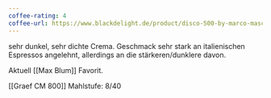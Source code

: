 ```yaml
---
coffee-rating: 4
coffee-url: https://www.blackdelight.de/product/disco-500-by-marco-mascarpone/
---
```

sehr dunkel, sehr dichte Crema. Geschmack sehr stark an italienischen Espressos angelehnt, allerdings an die stärkeren/dunklere davon.

Aktuell [[Max Blum]] Favorit.

[[Graef CM 800]] Mahlstufe: 8/40